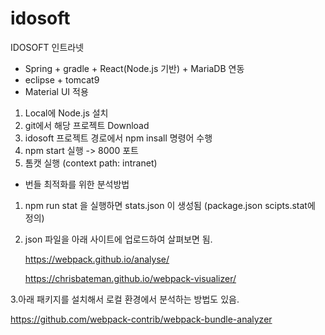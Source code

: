 # idosoft
IDOSOFT 인트라넷

* Spring + gradle + React(Node.js 기반) + MariaDB 연동 
* eclipse + tomcat9 
* Material UI 적용

1. Local에 Node.js 설치
2. git에서 해당 프로젝트 Download
3. idosoft 프로젝트 경로에서 npm insall 명령어 수행
4. npm start 실행 -> 8000 포트 
5. 톰캣 실행 (context path: intranet)

* 번들 최적화를 위한 분석방법

1. npm run stat 을 실행하면 stats.json 이 생성됨 (package.json scipts.stat에 정의)
2. json 파일을 아래 사이트에 업로드하여 살펴보면 됨.

   https://webpack.github.io/analyse/

   https://chrisbateman.github.io/webpack-visualizer/
    
3.아래 패키지를 설치해서 로컬 환경에서 분석하는 방법도 있음.

   https://github.com/webpack-contrib/webpack-bundle-analyzer




    
